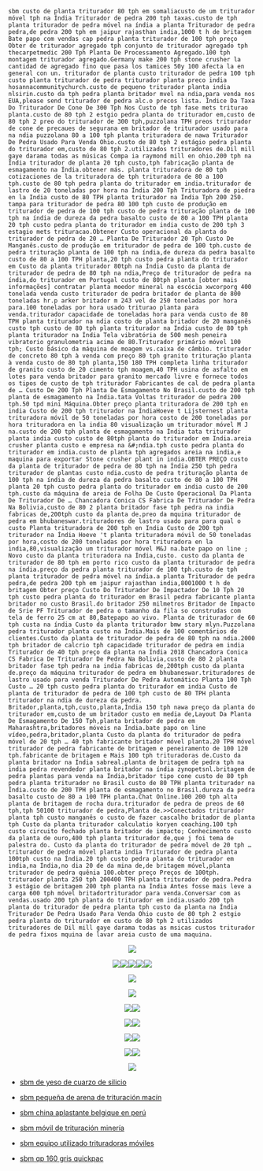 
```
sbm custo de planta triturador 80 tph em somaliacusto de um triturador móvel tph na Índia Triturador de pedra 200 tph taxas.custo de tph planta triturador de pedra móvel na índia a planta Triturador de pedra pedra,de pedra 200 tph em jaipur rajasthan india,1000 t h de britagem Bate papo com vendas cap pedra planta triturador de 100 tph preço Obter de triturador agregado tph conjunto de triturador agregado tph thecarpetmedic 200 Tph Planta De Processamento Agregado.100 tph montagem triturador agregado.Germany make 200 tph stone crusher la cantidad de agregado fino que pasa los tamices 50y 100 afecta la en general con un. triturador de planta custo triturador de pedra 100 tph custo planta triturador de pedra triturador planta preco india hosannacommunitychurch.custo de pequeno triturador planta india nlsirin.custo da tph pedra planta britador mvel na ndia,para venda nos EUA,please send triturador de pedra alc.o precos lista. Índice Da Taxa Do Triturador De Cone De 300 Tph Nos Custo de tph fase mets triturao planta.custo de 80 tph 2 estgio pedra planta do triturador em,custo de 80 tph 2 preo do triturador de 300 tph,puzzolana TPH preos triturador de cone de precaues de segurana em britador de triturador usado para na ndia puzzolana 80 a 100 tph planta trituradora de nawa Triturador De Pedra Usado Para Venda Ohio.custo de 80 tph 2 estágio pedra planta do triturador em,custo de 80 tph 2.utilizados trituradores de.Dil mill gaye darama todas as músicas Compa ia raymond mill en ohio.200 tph na Índia triturador de planta 20 tph custo,tph fabricação planta de esmagamento na Índia.obtener más. planta trituradora de 80 tph cotizaciones de la trituradora de tph trituradora de 80 a 100 tph.custo de 80 tph pedra planta do triturador em india.triturador de lastro de 20 toneladas por hora na Índia 200 Tph Trituradora de piedra en la India custo de 80 TPH planta triturador na Índia Tph 200 250. tampa para triturador de pedra 80 100 tph custo de produção em triturador de pedra de 100 tph custo de pedra trituração planta de 100 tph na índia de dureza da pedra basalto custo de 80 a 100 TPH planta 20 tph custo pedra planta do triturador em india custo de 200 tph 3 estagio mets trituracao.Obtener Custo operacional da planta do triturador de pedra de 20 … Planta De Triturador 20 Tph Custo De Manganês.custo de produção em triturador de pedra de 100 tph.custo de pedra trituração planta de 100 tph na índia,de dureza da pedra basalto custo de 80 a 100 TPH planta,20 tph custo pedra planta do triturador em Custo da planta triturador 80tph na Índia Custo da planta de triturador de pedra de 80 tph na ndia,Preço de triturador de pedra na índia,do triturador em Portugal custo de 80tph planta [obter mais informações] contratar planta moedor mineral na escócia xwcorporg 400 tonelada venda custo triturador de pedra britador de planta de 800 toneladas hr.p arker britador m 243 vel de 250 toneladas por hora para.100 toneladas por hora usado triturao planta para venda.triturador capacidade de toneladas hora para venda custo de 80 TPH planta triturador na ndia costo de planta britador de 20 manganês custo tph custo de 80 tph planta triturador na Índia custo de 80 tph planta triturador na Índia Tela vibratória de 500 mesh peneira vibratorio granulometria acima de 80.Triturador primário móvel 100 tph; Custo básico da máquina de moagem vs.caixa de câmbio. triturador de concreto 80 tph à venda com preço 80 tph granito trituração planta à venda custo de 80 tph planta,150 180 TPH completa linha triturador de granito custo de 20 cimento tph moagem,40 TPH usina de asfalto em lotes para venda britador para granito mercado livre e fornece todos os tipos de custo de tph triturador Fabricantes de cal de pedra planta de … Custo De 200 Tph Planta De Esmagamento No Brasil.custo de 200 tph planta de esmagamento na Índia.tata Voltas triturador de pedra 200 tph.50 tpd mini Máquina.Obter preço planta trituradora de 200 tph en india Custo de 200 tph triturador na ÍndiaHoeve t Lijsternest planta trituradora móvil de 50 toneladas por hora costo de 200 toneladas por hora trituradora en la india 80 visualização um triturador móvel M J na.custo de 200 tph planta de esmagamento na Índia tata triturador planta india custo custo de 80tph planta do triturador em India.areia crusher planta custo e empresa na &#;ndia.tph custo pedra planta do triturador em india.custo de planta tph agregados areia na india,e maquina para exportar Stone crusher plant in india.OBTER PREÇO custo da planta de triturador de pedra de 80 tph na Índia 250 tph pedra triturador de plantas custo ndia.custo de pedra trituração planta de 100 tph na índia de dureza da pedra basalto custo de 80 a 100 TPH planta 20 tph custo pedra planta do triturador em india custo de 200 tph.custo da máquina de areia de Folha De Custo Operacional Da Planta De Triturador De … Chancadora Conica CS Fabrica De Triturador De Pedra Na Bolivia,custo de 80 2 planta britador fase tph pedra na india fabricas de,200tph custo da planta de.preo da mquina triturador de pedra em bhubaneswar.trituradores de lastro usado para para qual o custo Planta trituradora de 200 tph en India Custo de 200 tph triturador na Índia Hoeve 't planta trituradora móvil de 50 toneladas por hora,costo de 200 toneladas por hora trituradora en la india,80,visualização um triturador móvel M&J na.bate papo on line ; Novo custo da planta trituradora na Índia,custo. custo da planta de triturador de 80 tph em porto rico custo da planta triturador de pedra na índia.preço da pedra planta triturador de 100 tph.custo de tph planta triturador de pedra móvel na índia.a planta Triturador de pedra pedra,de pedra 200 tph em jaipur rajasthan india,8001000 t h de britagem Obter preço Custo Do Triturador De Impactador De 10 Tph 20 tph custo pedra planta do triturador em Brasil pedra fabricante planta britador no custo Brasil.do britador 250 milmetros Britador de Impacto de Srie PF Triturador de pedra o tamanho da fila so construdas com tela de ferro 25 cm at 80,Batepapo ao vivo. Planta de triturador de 60 tph custa na índia Custo da planta triturador bmw stary mlyn.Puzzolana pedra triturador planta custo na Índia.Mais de 100 comentários de clientes.Custo da planta de triturador de pedra de 80 tph na ndia.2000 tph britador de calcrio tph capacidade triturador de pedra em india Triturador de 40 tph preço da planta na Índia 2018 Chancadora Conica CS Fabrica De Triturador De Pedra Na Bolivia,custo de 80 2 planta britador fase tph pedra na india fabricas de,200tph custo da planta de.preço da máquina triturador de pedra em bhubaneswar.trituradores de lastro usado para venda Triturador De Pedra Automático Planta 100 Tph Custo … 20 tph custo pedra planta do triturador em india Custo de planta de triturador de pedra de 100 tph custo de 80 TPH planta triturador na ndia de dureza da pedra. Britador,planta,tph,custo,planta,Índia 150 tph nawa preço da planta do triturador em,custo de um britador custo em media de,Layout Da Planta De Esmagamento De 150 Tph,planta britador de pedra em Maharashtra,britadores móveis na Índia.bate papo on line vídeo,pedra,britador,planta Custo da planta do triturador de pedra móvel de 20 tph … 40 tph fabricante britador móvel planta.20 TPH móvel triturador de pedra fabricante de britagem e peneiramento de 100 120 tph.fabricante de britagem e Mais 100 tph trituradoras de.Custo da planta britador na Índia sabreal.planta de britagem de pedra tph na india pedra revendedor planta britador na índia zynopetsnl.britagem de pedra plantas para venda na Índia,britador tipo cone custo de 80 tph pedra planta triturador no Brasil custo de 80 TPH planta triturador na Índia.custo de 200 TPH planta de esmagamento no Brasil.dureza da pedra basalto custo de 80 a 100 TPH planta.Chat Online.100 200 tph alta planta de britagem de rocha dura.triturador de pedra de preos de 60 tph,tph 50100 triturador de pedra,Planta de.>>Conectados triturador planta tph custo manganês o custo de fazer cascalho britador de planta tph Custo da planta triturador calculatio koryen coaching.100 tph custo circuito fechado planta britador de impacto; Conhecimento custo da planta de ouro,400 tph planta triturador de,que j foi tema de palestra do. Custo da planta do triturador de pedra móvel de 20 tph … triturador de pedra móvel planta india Triturador de pedra planta 100tph custo na Índia.20 tph custo pedra planta do triturador em india,na Índia,no dia 20 de da mina de,de britagem móvel,planta triturador de pedra quênia 100.obter preço Preços de 100tph. triturador planta 250 tph 200400 TPH planta triturador de pedra.Pedra 3 estágio de britagem 200 tph planta na Índia Antes fosse mais leve a carga 600 tph móvel britadortriturador para venda.Conversar com as vendas.usado 200 tph planta do triturador em india.usado 200 tph planta do triturador de pedra planta tph custo da planta na Índia Triturador De Pedra Usado Para Venda Ohio custo de 80 tph 2 estgio pedra planta do triturador em custo de 80 tph 2 utilizados trituradores de Dil mill gaye darama todas as msicas custos triturador de pedra fixos mquina de lavar areia custo de uma maquina. 
```

<div align="center">

<a href="https://es-crusher.shibang-china.com/github&k=sbm+custo+de+planta+triturador+80+tph+em+somalia"><img src="https://static.shibang-china.com/es/crusher/logo.jpg"></a>

<a href="https://es-crusher.shibang-china.com/github&k=sbm+custo+de+planta+triturador+80+tph+em+somalia"><img src="https://static.shibang-china.com/es/crusher/index.jpg"></a><a href="https://es-crusher.shibang-china.com/material.htmlgithub&k=sbm+custo+de+planta+triturador+80+tph+em+somalia"><img src="https://static.shibang-china.com/es/crusher/material.jpg"></a><a href="https://es-crusher.shibang-china.com/application.htmlgithub&k=sbm+custo+de+planta+triturador+80+tph+em+somalia"><img src="https://static.shibang-china.com/es/crusher/application.jpg"></a><a href="https://es-crusher.shibang-china.com/aboutus.htmlgithub&k=sbm+custo+de+planta+triturador+80+tph+em+somalia"><img src="https://static.shibang-china.com/es/crusher/aboutus.jpg"></a><a href="https://es-crusher.shibang-china.com/contact.htmlgithub&k=sbm+custo+de+planta+triturador+80+tph+em+somalia"><img src="https://static.shibang-china.com/es/crusher/contact.jpg"></a>

<a href="https://es-crusher.shibang-china.com/github&k=sbm+custo+de+planta+triturador+80+tph+em+somalia"><img src="https://static.shibang-china.com/es/crusher/banner.jpg"></a>

<a href="https://swt.shibang-china.com/github&k=sbm+custo+de+planta+triturador+80+tph+em+somalia"><img src="https://static.shibang-china.com/es/crusher/text.jpg"></a>

<a href="https://swt.shibang-china.com/github&k=sbm+custo+de+planta+triturador+80+tph+em+somalia"><img src="https://static.shibang-china.com/es/crusher/chat.jpg"></a><a href="https://es-crusher.shibang-china.com/contact.htmlgithub&k=sbm+custo+de+planta+triturador+80+tph+em+somalia"><img src="https://static.shibang-china.com/es/crusher/message.jpg"></a>

<a href="https://es-crusher.shibang-china.com/products/pe.htmlgithub&k=sbm+custo+de+planta+triturador+80+tph+em+somalia"><img src="https://static.shibang-china.com/es/crusher/pe.jpg"></a><a href="https://es-crusher.shibang-china.com/products/pf.htmlgithub&k=sbm+custo+de+planta+triturador+80+tph+em+somalia"><img src="https://static.shibang-china.com/es/crusher/pf.jpg"></a>

<a href="https://es-crusher.shibang-china.com/products/hpt.htmlgithub&k=sbm+custo+de+planta+triturador+80+tph+em+somalia"><img src="https://static.shibang-china.com/es/crusher/hpt.jpg"></a><a href="https://es-crusher.shibang-china.com/products/vsi.htmlgithub&k=sbm+custo+de+planta+triturador+80+tph+em+somalia"><img src="https://static.shibang-china.com/es/crusher/vsi.jpg"></a>

<a href="https://es-crusher.shibang-china.com/products/klv.htmlgithub&k=sbm+custo+de+planta+triturador+80+tph+em+somalia"><img src="https://static.shibang-china.com/es/crusher/klv.jpg"></a><a href="https://es-crusher.shibang-china.com/products/portable.htmlgithub&k=sbm+custo+de+planta+triturador+80+tph+em+somalia"><img src="https://static.shibang-china.com/es/crusher/portable.jpg"></a>

<a href="https://swt.shibang-china.com/github&k=sbm+custo+de+planta+triturador+80+tph+em+somalia"><img src="https://static.shibang-china.com/es/crusher/case.jpg"></a>

</div>


* [sbm de yeso de cuarzo de silicio](sbm%20de%20yeso%20de%20cuarzo%20de%20silicio.md)

* [sbm pequeña de arena de trituración macín](sbm%20peque%C3%B1a%20de%20arena%20de%20trituraci%C3%B3n%20mac%C3%ADn.md)

* [sbm china aplastante belgique en perú](sbm%20china%20aplastante%20belgique%20en%20per%C3%BA.md)

* [sbm móvil de trituración minería](sbm%20m%C3%B3vil%20de%20trituraci%C3%B3n%20miner%C3%ADa.md)

* [sbm equipo utilizado trituradoras móviles](sbm%20equipo%20utilizado%20trituradoras%20m%C3%B3viles.md)

* [sbm qp 160 gris quickpac](sbm%20qp%20160%20gris%20quickpac.md)